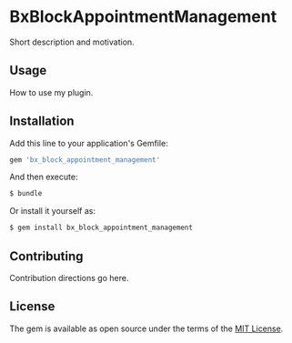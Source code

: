# BxBlockAppointmentManagement

Short description and motivation.

## Usage
How to use my plugin.

## Installation
Add this line to your application's Gemfile:

```ruby
gem 'bx_block_appointment_management'
```

And then execute:
```bash
$ bundle
```

Or install it yourself as:
```bash
$ gem install bx_block_appointment_management
```

## Contributing
Contribution directions go here.

## License
The gem is available as open source under the terms of the [MIT License](https://opensource.org/licenses/MIT).

